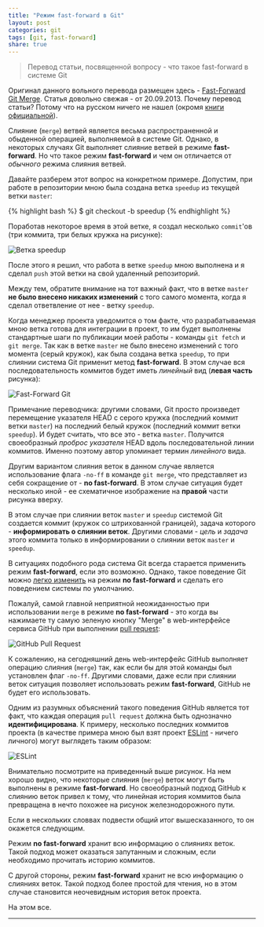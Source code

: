 ```yaml
---
title: "Режим fast-forward в Git"
layout: post
categories: git
tags: [git, fast-forward]
share: true
---
```


> Перевод статьи, посвященной вопросу - что такое fast-forward в системе Git

Оригинал данного вольного перевода размещен здесь - [Fast-Forward Git Merge][1]. Статья довольно свежая - от 20.09.2013. Почему перевод статьи? Потому что на русском ничего не нашел (окромя [книги официальной][4]).

Слияние (`merge`) ветвей является весьма распространенной и обыденной операцией, выполняемой в системе Git. Однако, в некоторых случаях Git выполняет слияние ветвей в режиме **fast-forward**. Но что такое режим **fast-forward** и чем он отличается от *обычного* режима слияния ветвей.

Давайте разберем этот вопрос на конкретном примере. Допустим, при работе в репозитории мною была создана ветка `speedup` из текущей ветки `master`:

{% highlight bash %}
$ git checkout -b speedup
{% endhighlight %}

Поработав некоторое время в этой ветке, я создал несколько `commit`'ов (три коммита, три белых кружка на рисунке):

![Ветка speedup]({{site.url}}/images/uploads/2015/04/fast-forward_1.png "Ветка Speedup")

После этого я решил, что работа в ветке `speedup` мною выполнена и я сделал `push` этой ветки на свой удаленный репозиторий.

Между тем, обратите внимание на тот важный факт, что в ветке `master` **не было внесено никаких изменений** с того самого момента, когда я сделал ответвление от нее - ветку `speedup`.

Когда менеджер проекта уведомится о том факте, что разрабатываемая мною ветка готова для интеграции в проект, то им будет выполнены стандартные шаги по публикации моей работы - команды `git fetch` и `git merge`. Так как в ветке `master` не было внесено изменений с того момента (серый кружок), как была создана ветка `speedup`, то при слиянии система Git применит метод **fast-forward**. В этом случае вся последовательность коммитов будет иметь *линейный* вид (**левая часть** рисунка):

![Fast-Forward Git]({{site.url}}/images/uploads/2015/04/fast-forward_2.png "Fast-Forward Git")

Примечание переводчика: другими словами, Git просто произведет перемещение указателя HEAD с серого кружка (последний коммит ветки `master`) на последний белый кружок (последний коммит ветки `speedup`). И будет считать, что все это - ветка `master`. Получится своеобразный *проброс указателя* HEAD вдоль последовательной линии коммитов. Именно поэтому автор упоминает термин *линейного* вида.

Другим вариантом слияния веток в данном случае является использование флага `-no-ff` в команде `git merge`, что представляет из себя сокращение от - **no fast-forward**. В этом случае ситуация будет несколько иной - ее схематичное изображение на **правой** части рисунка вверху.

В этом случае при слиянии веток `master` и `speedup` системой Git создается коммит (кружок со штрихованной границей), задача которого - **информировать о слиянии веток**. Другими словами - *цель* и *задача* этого коммита только в информировании о слиянии веток `master` и `speedup`.

В ситуациях подобного рода система Git всегда старается применить режим **fast-forward**, если это возможно. Однако, такое поведение Git можно [легко изменить][2] на режим **no fast-forward** и сделать его поведением системы по умолчанию.

Пожалуй, самой главной неприятной неожиданностью при использовании `merge` в режиме **no fast-forward** - это когда вы нажимаете ту самую зеленую кнопку "Merge" в web-интерфейсе сервиса GitHub при выполнении [pull request][5]:

![GitHub Pull Request]({{site.url}}/images/uploads/2015/04/fast-forward_3.png "GitHub Pull Request")

К сожалению, на сегодняшний день web-интерфейс GitHub выполняет операцию слияния (`merge`) так, как если бы для этой команды был установлен флаг `-no-ff`. Другими словами, даже если при слиянии веток ситуация позволяет использовать режим **fast-forward**, GitHub не будет его использовать.

Одним из разумных объяснений такого поведения GitHub является тот факт, что каждая операция `pull request` должна быть однозначно **идентифицирована**. К примеру, несколько последних коммитов проекта (в качестве примера мною был взят проект [ESLint][3] - ничего личного) могут выглядеть таким образом:

![ESLint]({{site.url}}/images/uploads/2015/04/fast-forward_4.png "ESLint")

Внимательно посмотрите на приведенный выше рисунок. На нем хорошо видно, что некоторые слияния (`merge`) веток могут быть выполнены в режиме **fast-forward**. Но своеобразный подход GitHub к слиянию веток привел к тому, что линейная история коммитов была превращена в нечто похожее на рисунок железнодорожного пути.

Если в нескольких словвах подвести общий итог вышесказанного, то он окажется следующим.

Режим **no fast-forward** хранит всю информацию о слияниях веток. Такой подход может оказаться запутанным и сложным, если необходимо прочитать историю коммитов.

С другой стороны, режим **fast-forward** хранит не всю информацию о слияниях веток. Такой подход более простой для чтения, но в этом случае становится неочевидным история веток проекта.

На этом все.

***

[1]: http://ariya.ofilabs.com/2013/09/fast-forward-git-merge.html "Fast-Forward Git Merge"
[2]: http://stackoverflow.com/questions/2500296/can-i-make-fast-forwarding-be-off-by-default-in-git "Fast Forward Off By Default"
[3]: https://github.com/eslint/eslint "ESLint"
[4]: http://git-scm.com/book/ru/v2 "Pro Git"
[5]: https://help.github.com/articles/using-pull-requests/ "Pull Request"
